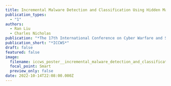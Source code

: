 ```yaml
---
title: Incremental Malware Detection and Classification Using Hidden Markov Models
publication_types:
  - "1"
authors:
  - Ran Liu
  - Charles Nicholas
publication: "*The 17th International Conference on Cyber Warfare and Security*"
publication_short: "*ICCWS*"
draft: false
featured: false
image:
  filename: iccws_poster__incremental_malware_detection_and_classification_using_hidden_markov_models.jpg
  focal_point: Smart
  preview_only: false
date: 2022-10-14T22:08:00.000Z
---
```

